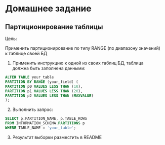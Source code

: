 # Домашнее задание
## Партиционирование таблицы
Цель:

Применить партиционирование по типу RANGE (по диапазону значений) к таблице своей БД

1. Применить инструкцию к одной из своих таблиц БД, таблица должна быть заполнена данными: 
``` sql
ALTER TABLE your_table 
PARTITION BY RANGE (your_field) (
PARTITION p0 VALUES LESS THAN (10),
PARTITION p1 VALUES LESS THAN (20),
PARTITION p2 VALUES LESS THAN (MAXVALUE)
);
```
2. Выполнить запрос: 
``` sql
SELECT p.PARTITION_NAME, p.TABLE_ROWS 
FROM INFORMATION_SCHEMA.PARTITIONS p 
WHERE TABLE_NAME = 'your_table';
```
3. Результат выборки разместить в README

